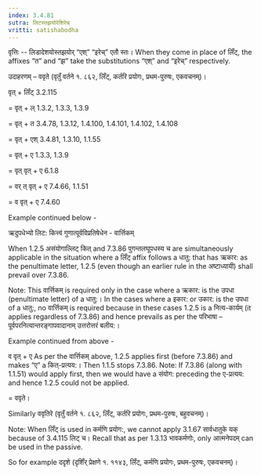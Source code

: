 ```yaml
---
index: 3.4.81
sutra: लिटस्तझयोरेशिरेच्
vritti: satishabodha
---
```



वृत्तिः -- लिडादेशयोस्तझयोर् “एश्” “इरेच्” एतौ स्तः। When they come in place of लिँट्, the affixes “त” and “झ” take the substitutions “एश्” and “इरेच्” respectively.


उदाहरणम् – ववृते (वृतुँ वर्तने १. ८६२, लिँट्, कर्तरि प्रयोगः, प्रथम-पुरुषः, एकवचनम्)।


वृत् + लिँट् 3.2.115

= वृत् + ल् 1.3.2, 1.3.3, 1.3.9

= वृत् + त 3.4.78, 1.3.12, 1.4.100, 1.4.101, 1.4.102, 1.4.108

= वृत् + एश् 3.4.81, 1.3.10, 1.1.55

= वृत् + ए 1.3.3, 1.3.9

= वृत् वृत् + ए 6.1.8

= वर् त् वृत् + ए 7.4.66, 1.1.51

= व वृत् + ए 7.4.60


Example continued below -


ऋदुपधेभ्यो लिट: कित्त्वं गुणात्पूर्वविप्रतिषेधेन - वार्त्तिकम्


When 1.2.5 असंयोगाल्लिट् कित् and 7.3.86 पुगन्तलघूपधस्य च are simultaneously applicable in the situation where a लिँट् affix follows a धातु: that has ऋकार: as the penultimate letter, 1.2.5 (even though an earlier rule in the अष्टाध्यायी) shall prevail over 7.3.86.

Note: This वार्त्तिकम् is required only in the case where a ऋकार: is the उपधा (penultimate letter) of a धातु:। In the cases where a इकार: or उकार: is the उपधा of a धातु:, no वार्त्तिकम् is required because in these cases 1.2.5 is a नित्य-कार्यम् (it applies regardless of 7.3.86) and hence prevails as per the परिभाषा – पूर्वपरनित्यान्तरङ्गापवादानाम् उत्तरोत्तरं बलीय:।


Example continued from above -


व वृत् + ए As per the वार्त्तिकम् above, 1.2.5 applies first (before 7.3.86) and makes “ए” a कित्-प्रत्यय:। Then 1.1.5 stops 7.3.86. Note: If 7.3.86 (along with 1.1.51) would apply first, then we would have a संयोग: preceding the ए-प्रत्यय: and hence 1.2.5 could not be applied.

= ववृते।


Similarly ववृतिरे (वृतुँ वर्तने १. ८६२, लिँट्, कर्तरि प्रयोगः, प्रथम-पुरुषः, बहुवचनम्)।


Note: When लिँट् is used in कर्मणि प्रयोग:, we cannot apply 3.1.67 सार्वधातुके यक् because of 3.4.115 लिट् च। Recall that as per 1.3.13 भावकर्मणोः, only आत्मनेपदम् can be used in the passive.


So for example ददृशे (दृशिँर् प्रेक्षणे १. ११४३, लिँट्, कर्मणि प्रयोगः, प्रथम-पुरुषः, एकवचनम्)।

